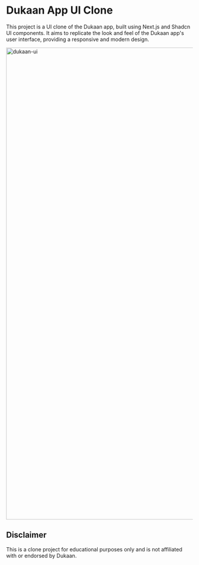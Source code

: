 # Dukaan App UI Clone

This project is a UI clone of the Dukaan app, built using Next.js and Shadcn UI components. It aims to replicate the look and feel of the Dukaan app's user interface, providing a responsive and modern design.

<img width="1275" alt="dukaan-ui" src="https://github.com/user-attachments/assets/5a34db0f-a49d-422c-93ed-e72669878e36">

## Disclaimer


This is a clone project for educational purposes only and is not affiliated with or endorsed by Dukaan.
